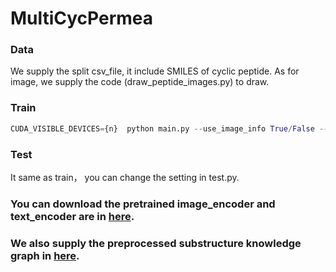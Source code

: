# MultiCycPermea

### Data
We supply the split csv_file, it include SMILES of cyclic peptide. As for image, we supply the code (draw_peptide_images.py) to draw.

### Train
```python
CUDA_VISIBLE_DEVICES={n}  python main.py --use_image_info True/False --feature_cmb_type concate
```
### Test
It same as train， you can change the setting in test.py.

### You can download the pretrained image_encoder and text_encoder are in [here][dropbox-link]. 
### We also supply the preprocessed substructure knowledge graph in [here][dropbox-link].
[dropbox-link]: https://www.dropbox.com/scl/fo/bhl86a9cjjl6enweowola/APV6blUE2Q41_08M0l4fIJA?rlkey=cxvrkldylm03z6mtmuk6gatj5&st=q3esj07j&dl=0
